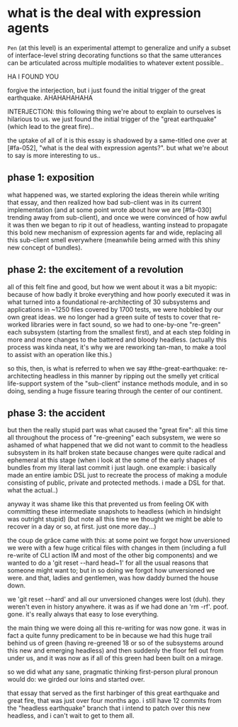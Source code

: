 # what is the deal with expression agents

`Pen` (at this level) is an experimental attempt to generalize and unify a
subset of interface-level string decorating functions so that the same
utterances can be articulated across multiple modalities to whatever extent
possible..

HA I FOUND YOU

forgive the interjection, but i just found the initial trigger of the great
earthquake. AHAHAHAHAHA

INTERJECTION: this following thing we're about to explain to ourselves is
hilarious to us. we just found the initial trigger of the "great earthquake"
(which lead to the great fire)..

the uptake of all of it is this essay is shadowed by a same-titled one over
at [#fa-052], "what is the deal with expression agents?". but what we're about
to say is more interesting to us..


## phase 1: exposition

what happened was, we started exploring the ideas therein while writing that
essay, and then realized how bad sub-client was in its current implementation
(and at some point wrote about how we are [#fa-030] trending away from
sub-client), and once we were convinced of how awful it was then we began to
rip it out of headless, wanting instead to propagate this bold new mechanism
of expression agents far and wide, replacing all this sub-client smell
everywhere (meanwhile being armed with this shiny new concept of bundles).


## phase 2: the excitement of a revolution

all of this felt fine and good, but how we went about it was a bit myopic:
because of how badly it broke everything and how poorly executed it was in
what turned into a foundational re-architecting of 30 subsystems and
applications in ~1250 files covered by 1700 tests, we were hobbled by our
own great ideas. we no longer had a green suite of tests to cover that
re-worked libraries were in fact sound, so we had to one-by-one "re-green"
each subsystem (starting from the smallest first), and at each step folding
in more and more changes to the battered and bloody headless. (actually
this process was kinda neat, it's why we are reworking tan-man, to make a
tool to assist with an operation like this.)

so this, then, is what is referred to when we say #the-great-earthquake:
re-architecting headless in this manner by ripping out the smelly yet critical
life-support system of the "sub-client" instance methods module, and in so
doing, sending a huge fissure tearing through the center of our continent.


## phase 3: the accident

but then the really stupid part was what caused the "great fire": all this
time all throughout the process of "re-greening" each subsystem, we were
so ashamed of what happened that we did not want to commit to the headless
subsystem in its half broken state because changes were quite radical and
ephemeral at this stage (when i look at the some of the early shapes of
bundles from my literal last commit i just laugh. one example: i basically
made an entire iambic DSL just to recreate the process of making a module
consisting of public, private and protected methods. i made a DSL for that.
what the actual..)

anyway it was shame like this that prevented us from feeling OK with
committing these intermediate snapshots to headless (which in hindsight was
outright stupid) (but note all this time we thought we might be able to
recover in a day or so, at first. just one more day...)

the coup de grâce came with this: at some point we forgot how unversioned we
were with a few huge critical files with changes in them (including a full
re-write of CLI action IM and most of the other big components) and we wanted
to do a 'git reset --hard head~1' for all the usual reasons that someone might
want to; but in so doing we forgot how unversioned we were. and that, ladies
and gentlemen, was how daddy burned the house down.

we 'git reset --hard' and all our unversioned changes were lost (duh). they
weren't even in history anywhere. it was as if we had done an 'rm -rf'. poof.
gone. it's really always that easy to lose everything.

the main thing we were doing all this re-writing for was now gone. it was
in fact a quite funny predicament to be in because we had this huge trail
behind us of green (having re-greened 18 or so of the subsystems around this
new and emerging headless) and then suddenly the floor fell out from under us,
and it was now as if all of this green had been built on a mirage.

so we did what any sane, pragmatic thinking first-person plural pronoun would
do: we girded our loins and started over.

that essay that served as the first harbinger of this great earthquake and
great fire, that was just over four months ago. i still have 12 commits
from the "headless earthquake" branch that i intend to patch over this new
headless, and i can't wait to get to them all.
